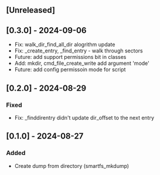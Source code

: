 ## [Unreleased]

## [0.3.0] - 2024-09-06

- Fix: walk_dir_find_all_dir alogrithm update
- Fix: _create_entry, _find_entry - walk through sectors
- Future: add support permissions bit in classes
- Add: mkdir, cmd_file_create_write add argument 'mode'
- Future: add config permissoin mode for script


## [0.2.0] - 2024-08-29
### Fixed
- Fix: _finddirentry didn't update dir_offset to the next entry


## [0.1.0] - 2024-08-27
### Added
- Create dump from directory (smartfs_mkdump)
